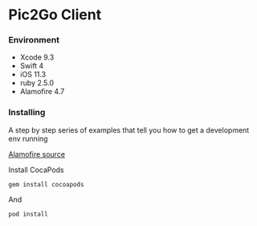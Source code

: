 # Pic2Go Client

### Environment

* Xcode 9.3 
* Swift 4 
* iOS 11.3
* ruby 2.5.0
* Alamofire 4.7

### Installing

A step by step series of examples that tell you how to get a development env running

[Alamofire source](https://github.com/Alamofire/Alamofire)

Install CocaPods

```
gem install cocoapods
```

And

```
pod install
```